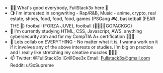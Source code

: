 - ✌🏿 What's good everybody, FullStack3x here 🦾
- 🌖 I'm interested in songwriting - Rap/R&B, Music -  anime, crypto, real estate, shoes, food, food, food, games (PSGang 🎮), basketball (FEAR THE 🦌) football (FORZA JUVE), football (🧀🙎🏿‍♂️GOPACKGO)
- 🌱 I'm currently studying HTML, CSS, Javascript, AWS, anything cybersecurity atm and for my CompTIA A+ certification 🧑🏿‍💻 
- 🤝 Lets collab on EVERYTHING - No matter what it is, I wanna work on it if it involves any of the above interests or studies. I'm big on practice and I really like stretching my creative muscles 🧠💪🏿 
- 📫 Twitter: @FullStack3x IG:@Dee3x Email: Fullstack3x@gmail.com Reddit: u/3xSupreme


